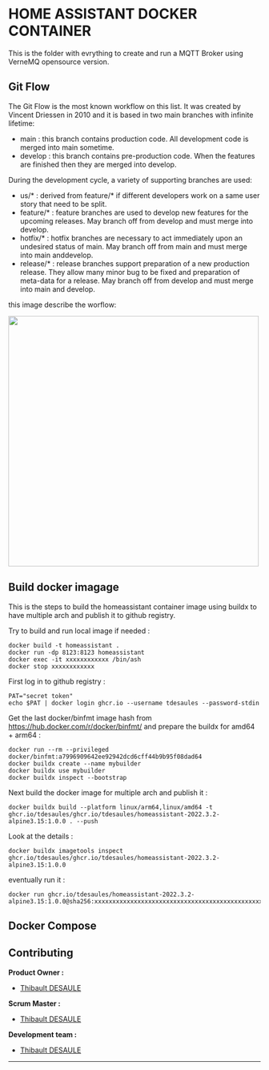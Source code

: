 # HOME ASSISTANT DOCKER CONTAINER

This is the folder with evrything to create and run a MQTT Broker using VerneMQ opensource version.

## Git Flow 

The Git Flow is the most known workflow on this list. It was created by Vincent Driessen in 2010 and it is based in two main branches with infinite lifetime:
- main : this branch contains production code. All development code is merged into main sometime.
- develop : this branch contains pre-production code. When the features are finished then they are merged into develop.

During the development cycle, a variety of supporting branches are used:
- us/* : derived from feature/* if different developers work on a same user story that need to be split.
- feature/* : feature branches are used to develop new features for the upcoming releases. May branch off from develop and must merge into develop.
- hotfix/* : hotfix branches are necessary to act immediately upon an undesired status of main. May branch off from main and must merge into main anddevelop.
- release/* : release branches support preparation of a new production release. They allow many minor bug to be fixed and preparation of meta-data for a release. May branch off from develop and must merge into main and develop.

this image describe the worflow:

<img src="https://git-flow.readthedocs.io/fr/latest/_images/gitflow.png" width="500">

## Build docker imagage

This is the steps to build the homeassistant container image using buildx to have multiple arch and publish it to github registry.

Try to build and run local image if needed : 

```shell
docker build -t homeassistant .
docker run -dp 8123:8123 homeassistant
docker exec -it xxxxxxxxxxxx /bin/ash
docker stop xxxxxxxxxxxx
```

First log in to github registry :

```shell
PAT="secret token"
echo $PAT | docker login ghcr.io --username tdesaules --password-stdin
```

Get the last docker/binfmt image hash from https://hub.docker.com/r/docker/binfmt/ and prepare the buildx for amd64 + arm64 :

```shell
docker run --rm --privileged docker/binfmt:a7996909642ee92942dcd6cff44b9b95f08dad64
docker buildx create --name mybuilder
docker buildx use mybuilder
docker buildx inspect --bootstrap
```

Next build the docker image for multiple arch and publish it :

```shell
docker buildx build --platform linux/arm64,linux/amd64 -t ghcr.io/tdesaules/ghcr.io/tdesaules/homeassistant-2022.3.2-alpine3.15:1.0.0 . --push 
```

Look at the details : 

```shell
docker buildx imagetools inspect ghcr.io/tdesaules/ghcr.io/tdesaules/homeassistant-2022.3.2-alpine3.15:1.0.0
```

eventually run it :

```shell
docker run ghcr.io/tdesaules/homeassistant-2022.3.2-alpine3.15:1.0.0@sha256:xxxxxxxxxxxxxxxxxxxxxxxxxxxxxxxxxxxxxxxxxxxxxxxxxxxxx
```

## Docker Compose



## Contributing

**Product Owner :**
- [Thibault DESAULE](mailto:thibault@desaules.me)

**Scrum Master :**
- [Thibault DESAULE](mailto:thibault@desaules.me)

**Development team :**
- [Thibault DESAULE](mailto:thibault@desaules.me)

***
